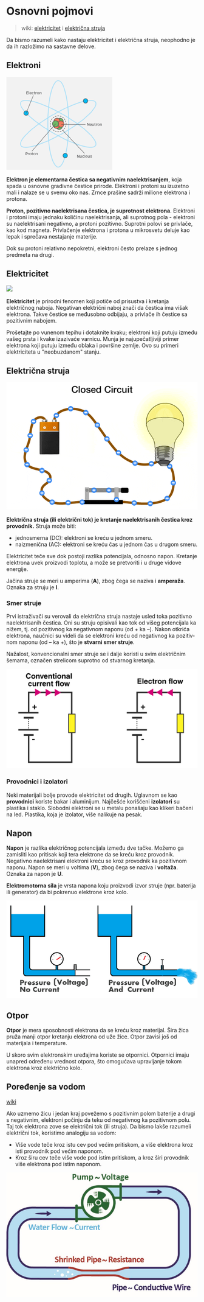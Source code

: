 # Osnovni pojmovi

> wiki: [elektricitet](https://sh.wikipedia.org/wiki/Elektricitet) i [električna struja](https://sh.wikipedia.org/wiki/Elektri%C4%8Dna_struja)

Da bismo razumeli kako nastaju elektricitet i električna struja, neophodno je da ih razložimo na sastavne delove.

## Elektroni

![](slike/electron.png)

**Elektron je elementarna čestica sa negativnim naelektrisanjem**, koja spada u osnovne gradivne čestice prirode. Elektroni i protoni su izuzetno mali i nalaze se u svemu oko nas. Zrnce prašine sadrži milione elektrona i protona.

**Proton, pozitivno naelektrisana čestica, je suprotnost elektrona**. Elektroni i protoni imaju jednaku količinu naelektrisanja, ali suprotnog pola - elektroni su naelektrisani negativno, a protoni pozitivno. Suprotni polovi se privlače, kao kod magneta. Privlačenje elektrona i protona u mikrosvetu deluje kao lepak i sprečava nestajanje materije.

Dok su protoni relativno nepokretni, elektroni često prelaze s jednog predmeta na drugi. 

## Elektricitet

![](https://upload.wikimedia.org/wikipedia/commons/thumb/4/4b/Lightning3.jpg/330px-Lightning3.jpg)

**Elektricitet** je prirodni fenomen koji potiče od prisustva i kretanja električnog naboja. Negativan električni naboj znači da čestica ima višak elektrona. Takve čestice se međusobno odbijaju, a privlače ih čestice sa pozitivnim nabojem.

Prošetajte po vunenom tepihu i dotaknite kvaku; elektroni koji putuju između vašeg prsta i kvake izazivaće varnicu. Munja je najupečatljiviji primer elektrona koji putuju između oblaka i površine zemlje. Ovo su primeri elektriciteta u "neobuzdanom" stanju.

## Električna struja

![](slike/struja.gif)

**Električna struja (ili električni tok) je kretanje naelektrisanih čestica kroz provodnik.** Struja može biti:

- jednosmerna (DC): elektroni se kreću u jednom smeru.
- naizmenična (AC): elektroni se kreću čas u jednom čas u drugom smeru.

Elektricitet teče sve dok postoji razlika potencijala, odnosno napon. Kretanje elektrona uvek proizvodi toplotu, a može se pretvoriti i u druge vidove energije.

Jačina struje se meri u amperima (**A**), zbog čega se naziva i **amperaža**. Oznaka za struju je **I**. 

### Smer struje

Prvi istraživači su verovali da električna stru­ja nastaje usled toka pozitivno naelektri­sanih čestica. Oni su struju opisivali kao tok od višeg potencijala ka nižem, tj. od pozitivnog ka negativnom naponu (od + ka –). Nakon otkrića elektrona, naučnici su videli da se elektroni kreću od negativnog ka pozitiv­nom naponu (od – ka +), što je **stvarni smer struje**. 

Nažalost, konvencionalni smer struje se i dalje koristi u svim električnim šemama, označen strelicom suprotno od stvarnog kretanja.

![](slike/smer-struje.png)

### Provodnici i izolatori

Neki materijali bolje provode elektricitet od drugih. Uglavnom se kao **provodnici** koriste bakar i aluminijum. Najčešće korišćeni **izolatori** su plastika i staklo. Slobodni elektroni se u metalu ponašaju kao klikeri bačeni na led. Plastika, koja je izolator, više nalikuje na pesak. 

## Napon

**Napon** je razlika električnog potencijala između dve tačke. Možemo ga zamisliti kao pritisak koji tera elektrone da se kreću kroz provodnik. Negativno naelektrisani elektroni kreću se kroz provodnik ka pozitivnom naponu. Napon se meri u voltima (**V**), zbog čega se naziva i **voltaža**. Oznaka za napon je **U**.

**Elektromotorna sila** je vrsta napona koju proizvodi izvor struje (npr. baterija ili generator) da bi pokrenuo elektrone kroz kolo.

![](slike/analogija.png)

## Otpor

**Otpor** je mera sposobnosti elektrona da se kreću kroz materijal. Šira žica pruža manji otpor kretanju elektrona od uže žice. Otpor zavisi još od materijala i temperature.

U skoro svim elektronskim uređajima koriste se otpornici. Otpornici imaju unapred određenu vrednost otpora, što omogućava upravljanje tokom elektrona kroz električno kolo.

## Poređenje sa vodom

[wiki](https://sh.wikipedia.org/wiki/Hidrauli%C4%8Dka_analogija)

Ako uzmemo žicu i jedan kraj povežemo s pozitivnim polom baterije a drugi s negativnim, elektroni počinju da teku od negativnog ka pozitivnom polu. Taj tok elektrona zove se električni tok (ili struja). Da bismo lakše razumeli električni tok, koristimo analogiju sa vodom:

* Više vode teče kroz istu cev pod većim pritiskom, a više elektrona kroz isti provodnik pod većim naponom.
* Kroz širu cev teče više vode pod istim pritiskom, a kroz širi provodnik više elektrona pod istim naponom.

![](slike/analogija.jpg)